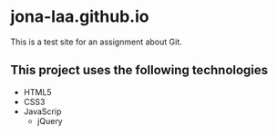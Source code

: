 # jona-laa.github.io
This is a test site for an assignment about Git. 

## This project uses the following technologies
* HTML5
* CSS3
* JavaScrip
  * jQuery
